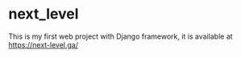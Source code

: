 # next_level
This is my first web project with Django framework, it is available at
https://next-level.ga/
